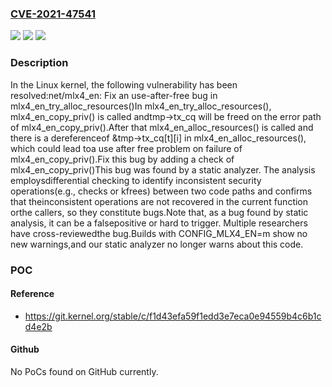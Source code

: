 ### [CVE-2021-47541](https://cve.mitre.org/cgi-bin/cvename.cgi?name=CVE-2021-47541)
![](https://img.shields.io/static/v1?label=Product&message=Linux&color=blue)
![](https://img.shields.io/static/v1?label=Version&message=ec25bc04ed8e%3C%20be12572c5ddc%20&color=brighgreen)
![](https://img.shields.io/static/v1?label=Vulnerability&message=n%2Fa&color=brighgreen)

### Description

In the Linux kernel, the following vulnerability has been resolved:net/mlx4_en: Fix an use-after-free bug in mlx4_en_try_alloc_resources()In mlx4_en_try_alloc_resources(), mlx4_en_copy_priv() is called andtmp->tx_cq will be freed on the error path of mlx4_en_copy_priv().After that mlx4_en_alloc_resources() is called and there is a dereferenceof &tmp->tx_cq[t][i] in mlx4_en_alloc_resources(), which could lead toa use after free problem on failure of mlx4_en_copy_priv().Fix this bug by adding a check of mlx4_en_copy_priv()This bug was found by a static analyzer. The analysis employsdifferential checking to identify inconsistent security operations(e.g., checks or kfrees) between two code paths and confirms that theinconsistent operations are not recovered in the current function orthe callers, so they constitute bugs.Note that, as a bug found by static analysis, it can be a falsepositive or hard to trigger. Multiple researchers have cross-reviewedthe bug.Builds with CONFIG_MLX4_EN=m show no new warnings,and our static analyzer no longer warns about this code.

### POC

#### Reference
- https://git.kernel.org/stable/c/f1d43efa59f1edd3e7eca0e94559b4c6b1cd4e2b

#### Github
No PoCs found on GitHub currently.

